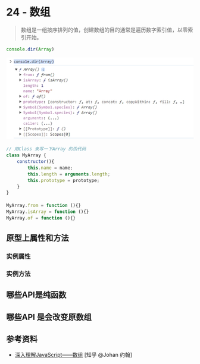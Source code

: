 # 24 - 数组

> 数组是一组按序排列的值，创建数组的目的通常是遍历数字索引值，以零索引开始。

```javascript
console.dir(Array)
```

![查看Array数据结构](/static/WX_20231128122847.png)

```javascript
// 用Class 来写一下Array 的伪代码
class MyArray {
    constructor(){
        this.name = name;
        this.length = arguments.length;
        this.prototype = prototype;
    }
}

MyArray.from = function (){}
MyArray.isArray = function (){}
MyArray.of = function (){}
```

## 原型上属性和方法

### 实例属性

### 实例方法

## 哪些API是纯函数

## 哪些API 是会改变原数组

## 参考资料

- [深入理解JavaScript——数组](https://zhuanlan.zhihu.com/p/577163710) [知乎 @Johan 约翰]